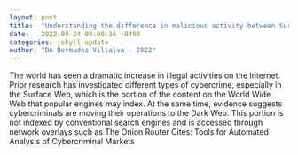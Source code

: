 ```yaml
---
layout: post
title:  "Understanding the difference in malicious activity between Surface Web and Dark Web"
date:   2022-05-24 00:00:36 -0400
categories: jekyll update
author: "DA Bermudez Villalva - 2022"
---
```

The world has seen a dramatic increase in illegal activities on the Internet. Prior research has investigated different types of cybercrime, especially in the Surface Web, which is the portion of the content on the World Wide Web that popular engines may index. At the same time, evidence suggests cybercriminals are moving their operations to the Dark Web. This portion is not indexed by conventional search engines and is accessed through network overlays such as The Onion Router  Cites: Tools for Automated Analysis of Cybercriminal Markets